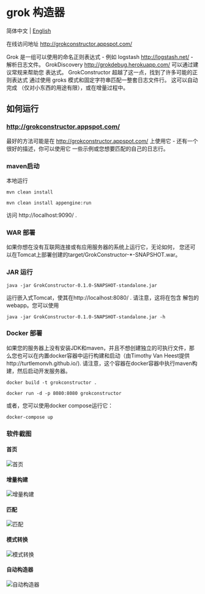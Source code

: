 # grok 构造器

简体中文 | [English](README.md)

在线访问地址 http://grokconstructor.appspot.com/

Grok 是一组可以使用的命名正则表达式 - 例如 logstash http://logstash.net/ -
解析日志文件。 GrokDiscovery http://grokdebug.herokuapp.com/ 可以通过建议常规来帮助您
表达式。 GrokConstructor 超越了这一点，找到了许多可能的正则表达式
通过使用 groks 模式和固定字符串匹配一整套日志文件行。 这可以自动完成
（仅对小东西的用途有限），或在增量过程中。

## 如何运行

### http://grokconstructor.appspot.com/

最好的方法可能是在 http://grokconstructor.appspot.com/ 上使用它 -
还有一个很好的描述，你可以使用它
一些示例或您想要匹配的自己的日志行。

### maven启动

本地运行
```shell
mvn clean install
```
```shell
mvn clean install appengine:run
```
访问 http://localhost:9090/ .

### WAR 部署

如果你想在没有互联网连接或有应用服务器的系统上运行它，无论如何，
您还可以在Tomcat上部署创建的target/GrokConstructor-*-SNAPSHOT.war。

### JAR 运行

```shell
java -jar GrokConstructor-0.1.0-SNAPSHOT-standalone.jar
```

运行嵌入式Tomcat，使其在http://localhost:8080/ .
请注意，这将在包含
解包的webapp。您可以使用

```shell
java -jar GrokConstructor-0.1.0-SNAPSHOT-standalone.jar -h
```


### Docker 部署
如果您的服务器上没有安装JDK和maven，并且不想创建独立的可执行文件，那么您也可以在内置docker容器中运行构建和启动（由Timothy Van Heest提供http://turtlemonvh.github.io/). 请注意，这个容器在docker容器中执行maven构建，然后启动开发服务器。
```
docker build -t grokconstructor .

docker run -d -p 8080:8080 grokconstructor

```
或者，您可以使用docker compose运行它：

```
docker-compose up
```

### 软件截图

#### 首页

![首页](assets/1.png)

#### 增量构建

![增量构建](assets/2.png)

#### 匹配

![匹配](assets/3.png)

#### 模式转换

![模式转换](assets/4.png)

#### 自动构造器

![自动构造器](assets/5.png)